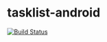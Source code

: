# tasklist-android
[![Build Status](https://travis-ci.org/coloredflare/tasklist-android.svg?branch=master)](https://travis-ci.org/coloredflare/tasklist-android)
